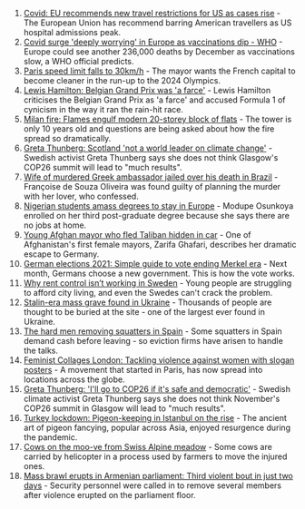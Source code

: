 1. [Covid: EU recommends new travel restrictions for US as cases rise](https://www.bbc.co.uk/news/world-us-canada-58386967?at_medium=RSS&at_campaign=KARANGA) - The European Union has recommend barring American travellers as US hospital admissions peak.
2. [Covid surge 'deeply worrying' in Europe as vaccinations dip - WHO](https://www.bbc.co.uk/news/world-europe-58385043?at_medium=RSS&at_campaign=KARANGA) - Europe could see another 236,000 deaths by December as vaccinations slow, a WHO official predicts.
3. [Paris speed limit falls to 30km/h](https://www.bbc.co.uk/news/world-europe-58385502?at_medium=RSS&at_campaign=KARANGA) - The mayor wants the French capital to become cleaner in the run-up to the 2024 Olympics.
4. [Lewis Hamilton: Belgian Grand Prix was 'a farce'](https://www.bbc.co.uk/sport/formula1/58379620?at_medium=RSS&at_campaign=KARANGA) - Lewis Hamilton criticises the Belgian Grand Prix as 'a farce' and accused Formula 1 of cynicism in the way it ran the rain-hit race.
5. [Milan fire: Flames engulf modern 20-storey block of flats](https://www.bbc.co.uk/news/world-europe-58385014?at_medium=RSS&at_campaign=KARANGA) - The tower is only 10 years old and questions are being asked about how the fire spread so dramatically.
6. [Greta Thunberg: Scotland 'not a world leader on climate change'](https://www.bbc.co.uk/news/uk-scotland-58387017?at_medium=RSS&at_campaign=KARANGA) - Swedish activist Greta Thunberg says she does not think Glasgow's COP26 summit will lead to "much results".
7. [Wife of murdered Greek ambassador jailed over his death in Brazil](https://www.bbc.co.uk/news/world-latin-america-58374285?at_medium=RSS&at_campaign=KARANGA) - Françoise de Souza Oliveira was found guilty of planning the murder with her lover, who confessed.
8. [Nigerian students amass degrees to stay in Europe](https://www.bbc.co.uk/news/world-africa-58319976?at_medium=RSS&at_campaign=KARANGA) - Modupe Osunkoya enrolled on her third post-graduate degree because she says there are no jobs at home.
9. [Young Afghan mayor who fled Taliban hidden in car](https://www.bbc.co.uk/news/world-asia-58343250?at_medium=RSS&at_campaign=KARANGA) - One of Afghanistan's first female mayors, Zarifa Ghafari, describes her dramatic escape to Germany.
10. [German elections 2021: Simple guide to vote ending Merkel era](https://www.bbc.co.uk/news/world-europe-58311108?at_medium=RSS&at_campaign=KARANGA) - Next month, Germans choose a new government. This is how the vote works.
11. [Why rent control isn’t working in Sweden](https://www.bbc.co.uk/news/business-58317555?at_medium=RSS&at_campaign=KARANGA) - Young people are struggling to afford city living, and even the Swedes can't crack the problem.
12. [Stalin-era mass grave found in Ukraine](https://www.bbc.co.uk/news/world-europe-58340805?at_medium=RSS&at_campaign=KARANGA) - Thousands of people are thought to be buried at the site - one of the largest ever found in Ukraine.
13. [The hard men removing squatters in Spain](https://www.bbc.co.uk/news/stories-58310532?at_medium=RSS&at_campaign=KARANGA) - Some squatters in Spain demand cash before leaving - so eviction firms have arisen to handle the talks.
14. [Feminist Collages London: Tackling violence against women with slogan posters](https://www.bbc.co.uk/news/uk-58322865?at_medium=RSS&at_campaign=KARANGA) - A movement that started in Paris, has now spread into locations across the globe.
15. [Greta Thunberg: 'I'll go to COP26 if it's safe and democratic'](https://www.bbc.co.uk/news/uk-scotland-58388980?at_medium=RSS&at_campaign=KARANGA) - Swedish climate activist Greta Thunberg says she does not think November's COP26 summit in Glasgow will lead to "much results".
16. [Turkey lockdown: Pigeon-keeping in Istanbul on the rise](https://www.bbc.co.uk/news/world-europe-58344157?at_medium=RSS&at_campaign=KARANGA) - The ancient art of pigeon fancying, popular across Asia, enjoyed resurgence during the pandemic.
17. [Cows on the moo-ve from Swiss Alpine meadow](https://www.bbc.co.uk/news/world-europe-58369772?at_medium=RSS&at_campaign=KARANGA) - Some cows are carried by helicopter in a process used by farmers to move the injured ones.
18. [Mass brawl erupts in Armenian parliament: Third violent bout in just two days](https://www.bbc.co.uk/news/world-europe-58340042?at_medium=RSS&at_campaign=KARANGA) - Security personnel were called in to remove several members after violence erupted on the parliament floor.
